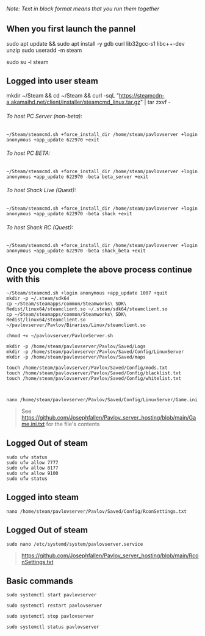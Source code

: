 ###### Note: Text in block format means that you run them together
## When you first launch the pannel
sudo apt update && sudo apt install -y gdb curl lib32gcc-s1 libc++-dev unzip
sudo useradd -m steam

sudo su -l steam

## Logged into user steam

mkdir ~/Steam && cd ~/Steam && curl -sqL "https://steamcdn-a.akamaihd.net/client/installer/steamcmd_linux.tar.gz" | tar zxvf -

###### To host PC Server (non-beta):
```
~/Steam/steamcmd.sh +force_install_dir /home/steam/pavlovserver +login anonymous +app_update 622970 +exit
```
###### To host PC BETA:
```
~/Steam/steamcmd.sh +force_install_dir /home/steam/pavlovserver +login anonymous +app_update 622970 -beta beta_server +exit
```
###### To host Shack Live (Quest):
```
~/Steam/steamcmd.sh +force_install_dir /home/steam/pavlovserver +login anonymous +app_update 622970 -beta shack +exit
```
###### To host Shack RC (Quest):
```
~/Steam/steamcmd.sh +force_install_dir /home/steam/pavlovserver +login anonymous +app_update 622970 -beta shack_beta +exit
```
## Once you complete the above process continue with this
```
~/Steam/steamcmd.sh +login anonymous +app_update 1007 +quit
mkdir -p ~/.steam/sdk64
cp ~/Steam/steamapps/common/Steamworks\ SDK\ Redist/linux64/steamclient.so ~/.steam/sdk64/steamclient.so
cp ~/Steam/steamapps/common/Steamworks\ SDK\ Redist/linux64/steamclient.so ~/pavlovserver/Pavlov/Binaries/Linux/steamclient.so

chmod +x ~/pavlovserver/PavlovServer.sh

mkdir -p /home/steam/pavlovserver/Pavlov/Saved/Logs
mkdir -p /home/steam/pavlovserver/Pavlov/Saved/Config/LinuxServer
mkdir -p /home/steam/pavlovserver/Pavlov/Saved/maps

touch /home/steam/pavlovserver/Pavlov/Saved/Config/mods.txt
touch /home/steam/pavlovserver/Pavlov/Saved/Config/blacklist.txt
touch /home/steam/pavlovserver/Pavlov/Saved/Config/whitelist.txt



nano /home/steam/pavlovserver/Pavlov/Saved/Config/LinuxServer/Game.ini
```
> See https://github.com/Josephfallen/Pavlov_server_hosting/blob/main/Game.ini.txt for the file's contents

## Logged Out of steam
```
sudo ufw status
sudo ufw allow 7777
sudo ufw allow 8177
sudo ufw allow 9100
sudo ufw status

```
## Logged into steam
```
nano /home/steam/pavlovserver/Pavlov/Saved/Config/RconSettings.txt
```
## Logged Out of steam
```
sudo nano /etc/systemd/system/pavlovserver.service
```
> https://github.com/Josephfallen/Pavlov_server_hosting/blob/main/RconSettings.txt
## Basic commands
```
sudo systemctl start pavlovserver

sudo systemctl restart pavlovserver

sudo systemctl stop pavlovserver

sudo systemctl status pavlovserver
```
